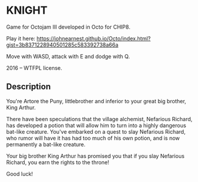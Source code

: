 
# KNIGHT

Game for Octojam III developed in Octo for CHIP8.

Play it here: https://johnearnest.github.io/Octo/index.html?gist=3b8371228940501285c583392738a66a

Move with WASD, attack with E and dodge with Q.

2016 – WTFPL license.

## Description

You're Artore the Puny, littlebrother and inferior to your great big brother, King Arthur.

There have been speculations that the village alchemist, Nefarious Richard, has developed a potion that will allow him to turn into a highly dangerous bat-like creature. You've embarked on a quest to slay Nefarious Richard, who rumor will have it has had too much of his own potion, and is now permanently a bat-like creature.

Your big brother King Arthur has promised you that if you slay Nefarious Richard, you earn the rights to the throne!

Good luck!